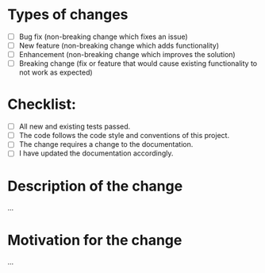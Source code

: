 # Types of changes
<!-- Please put an `x` (e.g. [x]) in all the boxes that apply: -->
- [ ] Bug fix (non-breaking change which fixes an issue)
- [ ] New feature (non-breaking change which adds functionality)
- [ ] Enhancement (non-breaking change which improves the solution)
- [ ] Breaking change (fix or feature that would cause existing functionality to not work as expected)

# Checklist:
<!-- Please put an `x` (e.g. [x]) in all the boxes that apply: -->
- [ ] All new and existing tests passed.
- [ ] The code follows the code style and conventions of this project.
- [ ] The change requires a change to the documentation.
- [ ] I have updated the documentation accordingly.

# Description of the change
<!-- Please provide enough information so others can review your pull request -->
...

# Motivation for the change
<!-- Please explain the motivation for making this change -->
...
